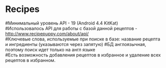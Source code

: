 # Recipes

#Минимальный уровень API - 19 (Android 4.4 KitKat)  
#Использовалось API для работы с базой данной рецептов - http://www.recipepuppy.com/about/api/  
#Ключевые слова, используемые при поиске в базе: название рецепта и ингредиенты (указываются через запятую) 
#БД англоязычная, поэтому поиск идет только на англ языке  
#Есть возможность добавления рецептов в избранное и удаление всех рецептов в избранном.  

